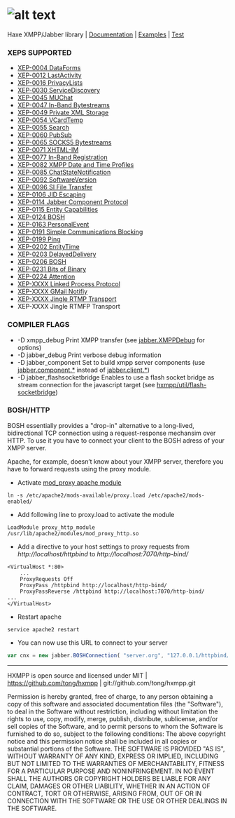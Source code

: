 ![alt text](http://hxmpp.disktree.net/img/hxmpp.png "Haxe XMPP/Jabber library")
===
Haxe XMPP/Jabber library | [Documentation](http://hxmpp.disktree.net/doc/api/ "API documentation") | [Examples](https://github.com/tong/hxmpp.examples "Examples and test projects") | [Test](http://hxmpp.disktree.net/test/ "Unit test results")


### XEPS SUPPORTED
* [XEP-0004 DataForms](http://xmpp.org/extensions/xep-0004.html)
* [XEP-0012 LastActivity](http://xmpp.org/extensions/xep-0004.html)
* [XEP-0016 PrivacyLists](http://xmpp.org/extensions/xep-0004.html)
* [XEP-0030 ServiceDiscovery](http://xmpp.org/extensions/xep-0004.html)
* [XEP-0045 MUChat](http://xmpp.org/extensions/xep-0004.html)
* [XEP-0047 In-Band Bytestreams](http://xmpp.org/extensions/xep-0004.html)
* [XEP-0049 Private XML Storage](http://xmpp.org/extensions/xep-0004.html)
* [XEP-0054 VCardTemp](http://xmpp.org/extensions/xep-0004.html)
* [XEP-0055 Search](http://xmpp.org/extensions/xep-0004.html)
* [XEP-0060 PubSub](http://xmpp.org/extensions/xep-0004.html)
* [XEP-0065 SOCKS5 Bytestreams](http://xmpp.org/extensions/xep-0004.html)
* [XEP-0071 XHTML-IM](http://xmpp.org/extensions/xep-0004.html)
* [XEP-0077 In-Band Registration](http://xmpp.org/extensions/xep-0004.html)
* [XEP-0082 XMPP Date and Time Profiles](http://xmpp.org/extensions/xep-0004.html)
* [XEP-0085 ChatStateNotification](http://xmpp.org/extensions/xep-0004.html)
* [XEP-0092 SoftwareVersion](http://xmpp.org/extensions/xep-0004.html)
* [XEP-0096 SI File Transfer](http://xmpp.org/extensions/xep-0004.html)
* [XEP-0106 JID Escaping](http://xmpp.org/extensions/xep-0004.html)
* [XEP-0114 Jabber Component Protocol](http://xmpp.org/extensions/xep-0004.html)
* [XEP-0115 Entity Capabilities](http://xmpp.org/extensions/xep-0004.html)
* [XEP-0124 BOSH](http://xmpp.org/extensions/xep-0004.html)
* [XEP-0163 PersonalEvent ](http://xmpp.org/extensions/xep-0004.html)
* [XEP-0191 Simple Communications Blocking](http://xmpp.org/extensions/xep-0004.html)
* [XEP-0199 Ping ](http://xmpp.org/extensions/xep-0004.html)
* [XEP-0202 EntityTime](http://xmpp.org/extensions/xep-0004.html)
* [XEP-0203 DelayedDelivery](http://xmpp.org/extensions/xep-0004.html)
* [XEP-0206 BOSH](http://xmpp.org/extensions/xep-0004.html)
* [XEP-0231 Bits of Binary](http://xmpp.org/extensions/xep-0004.html)
* [XEP-0224 Attention](http://xmpp.org/extensions/xep-0004.html)
* [XEP-XXXX Linked Process Protocol](http://xmpp.org/extensions/inbox/lop.html)
* [XEP-XXXX GMail Notifiy](http://code.google.com/apis/talk/jep_extensions/gmail.html)
* [XEP-XXXX Jingle RTMP Transport](http://xmpp.org/extensions/inbox/jingle-rtmp.html)
* XEP-XXXX Jingle RTMFP Transport



### COMPILER FLAGS
* -D xmpp_debug    Print XMPP transfer (see [jabber.XMPPDebug](http://hxmpp.disktree.net/doc/api/types/jabber/XMPPDebug.html) for options)
* -D jabber_debug    Print verbose debug information
* -D jabber_component    Set to build xmpp server components (use [jabber.component.*](http://hxmpp.disktree.net/doc/api/packages/jabber/component/package.html) instead of [jabber.client.*](http://hxmpp.disktree.net/doc/api/packages/jabber/client/package.html))
* -D jabber_flashsocketbridge  Enables to use a flash socket bridge as stream connection for the javascript target (see [hxmpp/util/flash-socketbridge](https://github.com/tong/hxmpp/tree/master/util/flash-socketbridge))



### BOSH/HTTP
BOSH essentially provides a "drop-in" alternative to a long-lived, bidirectional TCP connection using a request-response mechansim over HTTP.
To use it you have to connect your client to the BOSH adress of your XMPP server.

Apache, for example, doesn’t know about your XMPP server, therefore you have to forward requests using the proxy module.

* Activate [mod_proxy apache module](http://httpd.apache.org/docs/2.2/mod/mod_proxy.html)
```shell
ln -s /etc/apache2/mods-available/proxy.load /etc/apache2/mods-enabled/
```

* Add following line to proxy.load to activate the module
```shell
LoadModule proxy_http_module /usr/lib/apache2/modules/mod_proxy_http.so
```

* Add a directive to your host settings to proxy requests from *http://localhost/httpbind* to *http://localhost:7070/http-bind/* 
```shell                                                                                                                        
<VirtualHost *:80>
    ...
	ProxyRequests Off
	ProxyPass /httpbind http://localhost/http-bind/
    ProxyPassReverse /httpbind http://localhost:7070/http-bind/
...
</VirtualHost>
```

* Restart apache
```shell
service apache2 restart
```

* You can now use this URL to connect to your server
```javascript
var cnx = new jabber.BOSHConnection( "server.org", "127.0.0.1/httpbind/" );
```


---

HXMPP is open source and licensed under MIT | https://github.com/tong/hxmpp | git://github.com/tong/hxmpp.git

Permission is hereby granted, free of charge, to any person obtaining a copy of this software and associated documentation files (the "Software"), to deal in the Software without restriction, including without limitation the rights to use, copy, modify, merge, publish, distribute, sublicense, and/or sell copies of the Software, and to permit persons to whom the Software is furnished to do so, subject to the following conditions:
The above copyright notice and this permission notice shall be included in all copies or substantial portions of the Software.
THE SOFTWARE IS PROVIDED "AS IS", WITHOUT WARRANTY OF ANY KIND, EXPRESS OR IMPLIED, INCLUDING BUT NOT LIMITED TO THE WARRANTIES OF MERCHANTABILITY, FITNESS FOR A PARTICULAR PURPOSE AND NONINFRINGEMENT. IN NO EVENT SHALL THE AUTHORS OR COPYRIGHT HOLDERS BE LIABLE FOR ANY CLAIM, DAMAGES OR OTHER LIABILITY, WHETHER IN AN ACTION OF CONTRACT, TORT OR OTHERWISE, ARISING FROM, OUT OF OR IN CONNECTION WITH THE SOFTWARE OR THE USE OR OTHER DEALINGS IN THE SOFTWARE.
